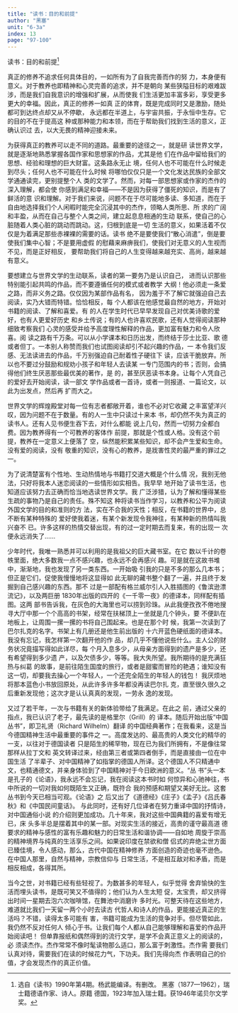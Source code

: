 ```yaml
---
title: "读书：目的和前提"
author: "黑塞"
unit: "6-3a"
index: 13
page: "97-100"
---
```


读书：目的和前提[^1-a]

真正的修养不追求任何具体目的，一如所有为了自我完善而作的努
力，本身便有意义。对于教养也即精神和心灵完善的追求，并不是朝向
某些狭隘目标的艰难跋涉，而是我们自我意识的增强和扩展，从而使我
们生活更加丰富多彩，享受更多更大的幸福。因此，真正的修养一如真
正的体育，既是完成同时又是激励，随处都可到达终点却又从不停歇，
永远都在半道上，与宇宙共振，于永恒中生存。它的目的不在于提高这
种或那种能力和本领，而在于帮助我们找到生活的意义，正确认识过
去，以大无畏的精神迎接未来。

为获得真正的教养可以走不同的道路。最重要的途径之一，就是研
读世界文学，就是逐渐地熟悉掌握各国作家和思想家的作品，尤其是他
们在作品中留给我们的思想、经验和理想的巨大财富。这条路永无止
境，任何人也不可能在什么时候走到尽头；任何人也不可能在什么时候
将哪怕仅仅只是一个文化发达民族的全部文学通通读完，更别提整个人
类的文学了。然而，对每一部思想家或作家的杰作的深入理解，都会使
你感到满足和幸福——不是因为获得了僵死的知识，而是有了鲜活的意
识和理解。对于我们来说，问题不在于尽可能地多读、多知道，而在于
自由地选择我们个人闲暇时能完全沉浸其中的杰作，领略人类所思、所
求的广阔和丰盈，从而在自己与整个人类之间，建立起息息相通的生动
联系，使自己的心脏随着人类心脏的跳动而跳动。这，归根到底是一切
生活的意义，如果活着不仅仅是为着满足那些赤裸裸的需要的话。读书
绝不是要使我们“散心消遣”，倒是要使我们集中心智；不是要用虚假
的慰藉来麻痹我们，使我们对无意义的人生视而不见，而是正好相反，
要帮助我们将自己的人生变得越来越充实、高尚，越来越有意义。

[^1-a]:  选自《读书》1990年第4期。杨武能编译。有删改。
    黑塞（1877—1962），瑞士籍德语作家、诗人。原籍
    德国，1923年加入瑞士籍。获1946年诺贝尔文学奖。

要想建立与世界文学的生动联系，读者的第一要务乃是认识自己，
进而认识那些特别能引起共鸣的作品，而不要遵循任何的模式或者教学
大纲！他必须走一条爱之路，而非义务之路。仅仅因为某部作品有名，
因为羞于不了解它就强迫自己去阅读，实乃大错而特错。恰恰相反，每
个人都该在他感觉最自然的地方，开始对书籍的阅读、了解和喜爱。有
的人在学生时代已早早发现自己对优美诗歌的爱好，也有人更爱好历史
和乡土传说；有的人也许喜欢民歌，还有人觉得阅读那种细致考察我们
心灵的感受并给予高度理性解释的作品，更加富有魅力和令人欣喜。阅
读之路有千万条。可以从小学课本和日历出发，而终结于莎士比亚、歌
德或者但丁。一本别人称赞而我们也试图阅读却引不起兴趣的作品，一
本令我们反感、无法读进去的作品，千万别强迫自己耐着性子硬往下
读，应该干脆放弃。所以也不要过分鼓励和规劝小孩子和年轻人去读某
一专门范围内的书；否则，会搞得他们终生厌恶那些最优美的著作，是
的，甚至厌恶读书本身。让每个人凭自己的爱好去开始阅读，读一部文
学作品或者一首诗，或者一则报道、一篇论文，以此为出发点，然后再
扩而大之。

世界文学的辉煌殿堂对每一位有志者都敞开着，谁也不必对它收藏
之丰富望洋兴叹，因为问题不在于数量。有的人一生中只读过十来本
书，却仍然不失为真正的读书人。还有人见书便生吞下去，对什么都能
说上几句，然而一切努力全都白费。因为教养得有一个可教养的客体作
前提，那就是个性或人格。没有这个前提，教养在一定意义上便落了
空，纵然能积累某些知识，却不会产生爱和生命。没有爱的阅读，没有
敬重的知识，没有心的教养，是戕害性灵的最严重的罪过之一。

为了说清楚富有个性地、生动热情地与书籍打交道大概是个什么情
况，我别无他法，只好将我本人迷恋阅读的一些情形如实相告。我早早
地开始了读书生活，也知道应该努力去正确而恰当地选读世界文学。我
广泛涉猎，认为了解和懂得某些生疏的事物乃是自己的责任。殊不知这
种将读书当作学习，以教养和公平为阅读外国文学的目的和准则的方
法，实在不合我的天性；相反，在书籍的世界中，总不断有某种特殊的
爱好使我着迷，有某个新发现令我神往，有某种新的热情叫我兴奋不
已。许多这样的热情交替出现，有的过一定时期去而复来，有的出现一
次便永远消失了……

少年时代，我唯一熟悉并可以利用的是我祖父的巨大藏书室。在它
数以千计的卷帙里面，绝大多数我一点不感兴趣，也永远不会再感兴
趣。可是就在这故书堆中，渐渐地，我也发现了另一类东西。一开始吸
引我的只是不多的那么几本书；但正是它们，促使我慢慢地将这显得如
此无聊的藏书整个翻了一遍，并且终于发掘到自己感兴趣的东西。那不
过是一部配有格兰威尔引人入胜插图的《鲁滨逊漂流记》，以及两巨册
1830年出版的四开的《一千零一夜》的德译本，同样配有插图。这两
部书告诉我，在灰色的大海里也可以捞到珍珠。从此我便孜孜不倦地搜
寻大厅中那一个个高高的书架，经常在扶梯顶上一坐就是几个钟头，要
不便趴在地板上，让周围一摞一摞的书将自己围起来。也是在那个时
候，我第一次读到了巴尔扎克的名字。书架上有几册还是他生前出版的
十六开蓝色硬纸面的德译本。我没有忘记，我怎样第一次翻开他的作
品，却几乎不懂他说些什么。主人公的财务状况竟描写得如此详尽，每
个月入息多少，从母亲方面得到的遗产是多少，还有希望得到多少遗
产，以及欠债多少，等等。我大失所望。我所期待的是充满狂热与纠葛
的故事，是前往陌生国度的旅行，或者是甜蜜而冒险的艳遇；谁知没有
这一切，却要我去操心一个年轻人，一个还完全陌生的年轻人的钱包！
我厌烦地将那本蓝色小书放回原处，从此许多许多年都没再读巴尔扎
克，直至很久很久之后重新发现他；这次才是认认真真的发现，一劳永
逸的发现。

又过了若干年，一次与书籍有关的新体验带给了我满足。在此之
前，通过父亲的指点，我已认识了老子，最先读的是格里尔（Grill）的
译本。随后开始出版“中国丛书”，即卫礼贤（Richard Wilhelm）翻译
的中国经典著作；在我看来，这是当今德国精神生活中最重要的事件之
一。高度发达的、最高贵的人类文化的精华的一支，以往对于德国读者
只是陌生的稀罕物，现在已为我们所拥有，不是像往常那样从拉丁文和
英文转译过来，经由第三者或第四者倒手，而是直接由一位在中国生活
了半辈子、对中国精神了如指掌的德国人所译。这个德国人不只精通中
文，也精通德文，并亲身体验到了中国精神对于今日欧洲的意义。“丛
书”头一本是孔子的《论语》，我永远不会忘记，我在阅读这本书时如
何惊异和心驰神往，书中所说的一切对我如何既陌生又正确，既符合
我的预感和期望又美好无比。这套丛书到今天已相当可观。《论语》之
后又出了《道德经》《庄子》《孟子》《吕氏春秋》和《中国民间童话》。
与此同时，还有好几位译者在努力重译中国的抒情诗，对中国通俗小说
的介绍则更加成功。几十年来，我对这些中国典籍的喜爱有增无已，床
头多半总是摆着其中的某一部。对现实生活的接近，高贵的谨守最高道
德要求的精神与感性的富有乐趣和魅力的日常生活和谐协调——自如地
周旋于崇高的精神境界与纯真的生活享乐之间。如果说印度在禁欲和僧
侣式的弃绝尘世方面已臻佳境，令人感动，那么，古代中国在精神修养
方面创造的奇迹也毫不逊色。在中国人那里，自然与精神，宗教信仰与
日常生活，不是相互敌对和矛盾，而是相反相成，各得其所。

当今之世，对书籍已经有些轻视了。为数甚多的年轻人，似乎觉得
舍弃愉快的生活而埋头读书，是既可笑又不值得的；他们认为人生太短
促，太宝贵，却又挤得出时间一星期去泡六次咖啡馆，在舞池中消磨许
多时光。可整天待在这些地方，难道就比我们一天留一两个小时去读古
代哲人和诗人的作品，更能接近真正的生活吗？不错，读得太多可能有
害，书籍可能成为生活的竞争对手。但尽管如此，我仍然不反对任何人
倾心于书。让我们每个人都从自己能够理解和喜爱的作品开始阅读吧！
但单靠报纸和偶然得到的流行文学，是学不会真正意义上的阅读的，必
须读杰作。杰作常常不像时髦读物那么适口，那么富于刺激性。杰作需
要我们认真对待，需要我们在读的时候花力气，下功夫。我们先得向杰
作表明自己的价值，才会发现杰作的真正价值。
